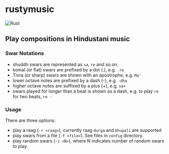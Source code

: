 # rustymusic

![Rust](https://github.com/nvasudevan/rustymusic/workflows/Rust/badge.svg)

## Play compositions in Hindustani music

### Swar Notations

- shuddh swars are represented as `sa`, `re` and so on.
- komal (or flat) swars are prefixed by a dot (.), e.g. `.re`
- Tivra (or sharp) swars are shown with an apostrophe, e.g. `Ma'` 
- lower octave notes are prefixed by a dash (-), e.g. `-dha`
- higher octave notes are suffixed by a plus (+), e.g. `sa+`
- swars played for longer than a beat is shown as a dash, e.g. to play `re` for two beats, `re - `

### Usage

There are three options:

- play a raag (`-r <raag>`), currently raag `durga` and `bhupali` are supported
- play swars from a file (`-f <file>`). See files in `config` directory.
- play random swars (`-z <N>`), where N indicates number of random swars to play.


